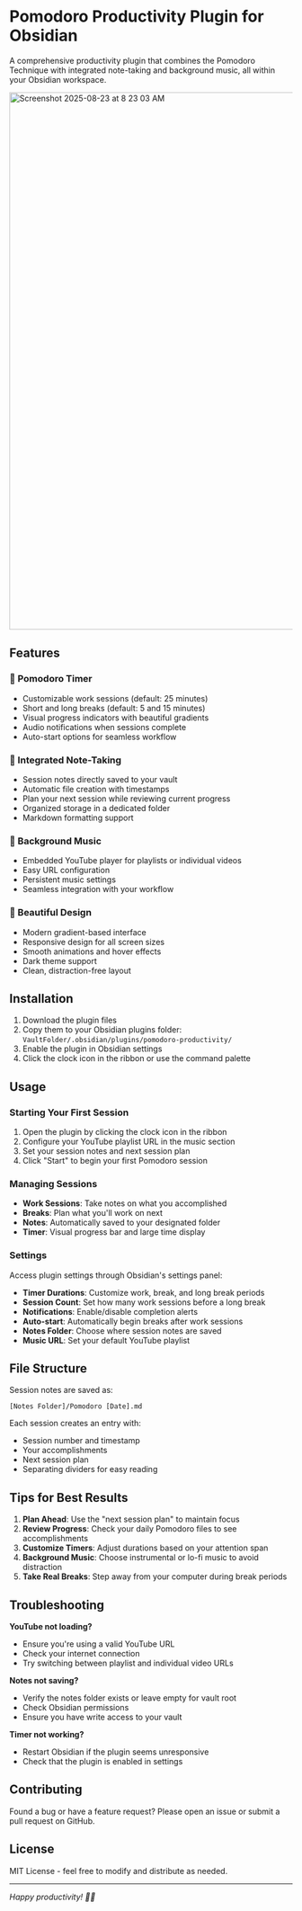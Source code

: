 # Pomodoro Productivity Plugin for Obsidian

A comprehensive productivity plugin that combines the Pomodoro Technique with integrated note-taking and background music, all within your Obsidian workspace.

<img width="1855" height="956" alt="Screenshot 2025-08-23 at 8 23 03 AM" src="https://github.com/user-attachments/assets/3d0581f5-4ba6-4d92-8dec-d205d5673edc" />



## Features

### 🍅 Pomodoro Timer
- Customizable work sessions (default: 25 minutes)
- Short and long breaks (default: 5 and 15 minutes)
- Visual progress indicators with beautiful gradients
- Audio notifications when sessions complete
- Auto-start options for seamless workflow

### 📝 Integrated Note-Taking
- Session notes directly saved to your vault
- Automatic file creation with timestamps
- Plan your next session while reviewing current progress
- Organized storage in a dedicated folder
- Markdown formatting support

### 🎵 Background Music
- Embedded YouTube player for playlists or individual videos
- Easy URL configuration
- Persistent music settings
- Seamless integration with your workflow

### 🎨 Beautiful Design
- Modern gradient-based interface
- Responsive design for all screen sizes
- Smooth animations and hover effects
- Dark theme support
- Clean, distraction-free layout

## Installation

1. Download the plugin files
2. Copy them to your Obsidian plugins folder: `VaultFolder/.obsidian/plugins/pomodoro-productivity/`
3. Enable the plugin in Obsidian settings
4. Click the clock icon in the ribbon or use the command palette

## Usage

### Starting Your First Session

1. Open the plugin by clicking the clock icon in the ribbon
2. Configure your YouTube playlist URL in the music section
3. Set your session notes and next session plan
4. Click "Start" to begin your first Pomodoro session

### Managing Sessions

- **Work Sessions**: Take notes on what you accomplished
- **Breaks**: Plan what you'll work on next
- **Notes**: Automatically saved to your designated folder
- **Timer**: Visual progress bar and large time display

### Settings

Access plugin settings through Obsidian's settings panel:

- **Timer Durations**: Customize work, break, and long break periods
- **Session Count**: Set how many work sessions before a long break
- **Notifications**: Enable/disable completion alerts
- **Auto-start**: Automatically begin breaks after work sessions
- **Notes Folder**: Choose where session notes are saved
- **Music URL**: Set your default YouTube playlist

## File Structure

Session notes are saved as:
```
[Notes Folder]/Pomodoro [Date].md
```

Each session creates an entry with:
- Session number and timestamp
- Your accomplishments
- Next session plan
- Separating dividers for easy reading

## Tips for Best Results

1. **Plan Ahead**: Use the "next session plan" to maintain focus
2. **Review Progress**: Check your daily Pomodoro files to see accomplishments
3. **Customize Timers**: Adjust durations based on your attention span
4. **Background Music**: Choose instrumental or lo-fi music to avoid distraction
5. **Take Real Breaks**: Step away from your computer during break periods

## Troubleshooting

**YouTube not loading?**
- Ensure you're using a valid YouTube URL
- Check your internet connection
- Try switching between playlist and individual video URLs

**Notes not saving?**
- Verify the notes folder exists or leave empty for vault root
- Check Obsidian permissions
- Ensure you have write access to your vault

**Timer not working?**
- Restart Obsidian if the plugin seems unresponsive
- Check that the plugin is enabled in settings

## Contributing

Found a bug or have a feature request? Please open an issue or submit a pull request on GitHub.

## License

MIT License - feel free to modify and distribute as needed.

---

*Happy productivity! 🍅✨*
